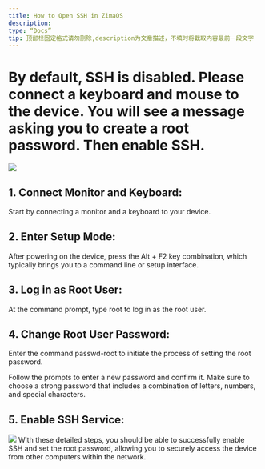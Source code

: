 ```yaml
---
title: How to Open SSH in ZimaOS
description:
type: “Docs”
tip: 顶部栏固定格式请勿删除,description为文章描述，不填时将截取内容最前一段文字
---
```

# By default, SSH is disabled. Please connect a keyboard and mouse to the device. You will see a message asking you to create a root password. Then enable SSH.
![](https://manage.icewhale.io/api/static/docs/1722492895687_image.png)
## 1. Connect Monitor and Keyboard:
Start by connecting a monitor and a keyboard to your device.
## 2. Enter Setup Mode:
After powering on the device, press the Alt + F2 key combination, which typically brings you to a command line or setup interface.
## 3. Log in as Root User:

At the command prompt, type root to log in as the root user.
## 4. Change Root User Password:

Enter the command passwd-root to initiate the process of setting the root password.

Follow the prompts to enter a new password and confirm it. Make sure to choose a strong password that includes a combination of letters, numbers, and special characters.
## 5. Enable SSH Service:
![](https://manage.icewhale.io/api/static/docs/1722493052627_image.png)
With these detailed steps, you should be able to successfully enable SSH and set the root password, allowing you to securely access the device from other computers within the network.